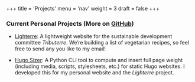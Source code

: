 +++
title = 'Projects'
menu = 'nav'
weight = 3
draft = false
+++
### Current Personal Projects (More on [GitHub](https://github.com/chbricout))

- [Lighterre](https://tributerre.neocities.org/): A lightweight website for the sustainable development committee *Tributerre*. We’re building a list of vegetarian recipes, so feel free to send any you like to my email!

- [Hugo Sizer](https://github.com/chbricout/hugo-sizer): A Python CLI tool to compute and insert full page weight (including media, scripts, stylesheets, etc.) for static Hugo websites. I developed this for my personal website and the *Lighterre* project.
